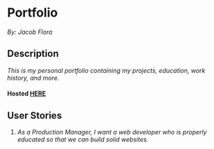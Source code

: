 # Portfolio
*By: Jacob Flora*
## Description 
*This is my personal portfolio containing my projects,
 education, work history, and more.*
#### Hosted [HERE](https://jacob52210.github.io/Portfolio/index.html/"Portfolio")
## User Stories
1. *As a Production Manager, I want a web developer who is properly educated so that we can build solid websites.*



